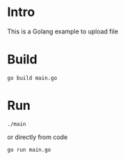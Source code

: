 # Intro
This is a Golang example to upload file

# Build
```
go build main.go
```

# Run
```
./main
```

or directly from code
```
go run main.go
```
